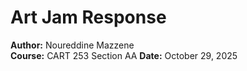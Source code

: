 # Art Jam Response  
**Author:** Noureddine Mazzene  
**Course:** CART 253 Section AA 
**Date:** October 29, 2025


